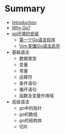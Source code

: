 # Summary

* [Introduction](README.md)
* [Why Go?](chapter1.md)
* [go环境的安装](1-gohuan-jing-de-an-zhuang.md)
  * [第一个Go语言程序](1-gohuan-jing-de-an-zhuang/di-yi-ge-go-yu-yan-cheng-xu.md)
  * [Vim 配置Go语法高亮](1-gohuan-jing-de-an-zhuang/vim-pei-zhi-go-yu-fa-gao-liang.md)
* 基础语法
  * 数据类型
  * 变量
  * 常量
  * 运算符
  * 条件语句
  * 循环语句
  * 函数及变量作用域
* 高级语法
  * go中的指针
  * go的数组
  * go的结构体
  * 切片

